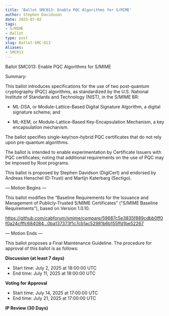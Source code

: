 ```yaml
---
title: 'Ballot SMC013: Enable PQC Algorithms for S/MIME'
author: Stephen Davidsoon
date: 2025-07-02
tags:
- S/MIME
- Ballot
type: post
slug: Ballot-SMC-013
Aliases: 
- SMC013
---
```


Ballot SMC013: Enable PQC Algorithms for S/MIME 

Summary: 

This ballot introduces specifications for the use of two post-quantum cryptography (PQC) algorithms, as standardized by the U.S. National Institute of Standards and Technology (NIST), in the S/MIME BR:

* ML-DSA, or Module-Lattice-Based Digital Signature Algorithm, a digital signature scheme; and

* ML-KEM, or Module-Lattice-Based Key-Encapsulation Mechanism, a key encapsulation mechanism.

The ballot specifies single-key/non-hybrid PQC certificates that do not rely upon pre-quantum algorithms. 

The ballot is intended to enable experimentation by Certificate Issuers with PQC certificates; noting that additional requirements on the use of PQC may be imposed by Root programs. 

This ballot is proposed by Stephen Davidson (DigiCert) and endorsed by Andreas Henschel (D-Trust) and Martijn Katerbarg (Sectigo).

— Motion Begins —

This ballot modifies the “Baseline Requirements for the Issuance and Management of Publicly-Trusted S/MIME Certificates” (“S/MIME Baseline Requirements”), based on Version 1.0.10.

https://github.com/cabforum/smime/compare/59687c5e3835f889cdbb0ff0f0a24cfffc684084...0ba137373f1c7cb1ac52981b6b155ffd1be52267

— Motion Ends —

This ballot proposes a Final Maintenance Guideline. The procedure for approval of this ballot is as follows:

**Discussion (at least 7 days)**

* Start time: July 2, 2025 at 18:00:00 UTC
* End time: July 11, 2025 at 18:00:00 UTC

**Voting for Approval**

*  Start time: July 14, 2025 at 17:00:00 UTC
*  End time: July 21, 2025 at 17:00:00 UTC

**IP Review (30 Days)**